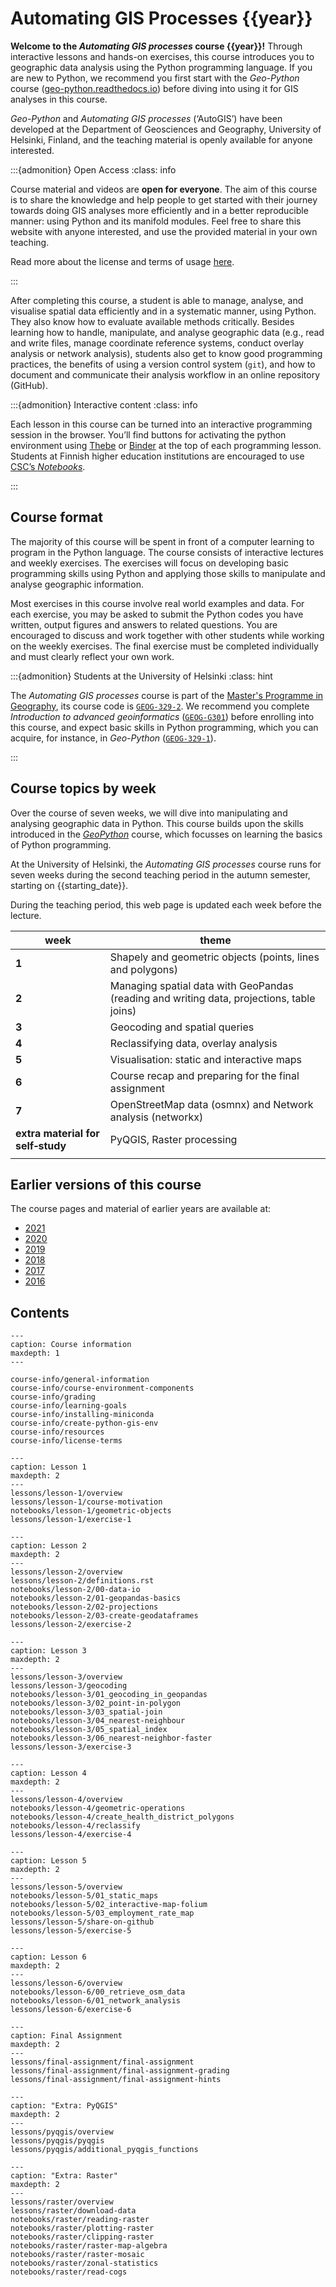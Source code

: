 # Automating GIS Processes {{year}}


**Welcome to the *Automating GIS processes* course {{year}}!** Through interactive
lessons and hands-on exercises, this course introduces you to geographic data
analysis using the Python programming language. If you are new to Python, we
recommend you first start with the *Geo-Python* course
([geo-python.readthedocs.io](https://geo-python.readthedocs.io/)) before diving
into using it for GIS analyses in this course.

*Geo-Python* and *Automating GIS processes* (‘AutoGIS’) have been developed at
the Department of Geosciences and Geography, University of Helsinki, Finland,
and the teaching material is openly available for anyone interested.


:::{admonition} Open Access
:class: info

Course material and videos are **open for everyone**. The aim of this course is
to share the knowledge and help people to get started with their journey
towards doing GIS analyses more efficiently and in a better reproducible
manner: using Python and its manifold modules. Feel free to share this website
with anyone interested, and use the provided material in your own teaching. 

Read more about the license and terms of usage 
<a href="course-info/license-terms.html">here</a>.

:::


After completing this course, a student is able to manage, analyse, and
visualise spatial data efficiently and in a systematic manner, using Python.
They also know how to evaluate available methods critically. Besides learning
how to handle, manipulate, and analyse geographic data (e.g., read and write
files, manage coordinate reference systems, conduct overlay analysis or network
analysis), students also get to know good programming practices, the benefits of
using a version control system (`git`), and how to document and communicate
their analysis workflow in an online repository (GitHub).



:::{admonition} Interactive content
:class: info

Each lesson in this course can be turned into an interactive programming session
in the browser. You’ll find buttons for activating the python environment using
<a href="https://thebe.readthedocs.io/">Thebe</a> or 
<a href="https://mybinder.readthedocs.io/">Binder</a> at the top of each
programming lesson. Students at Finnish higher education institutions are
encouraged to use <a href="https://notebooks.csc.fi/">CSC’s *Notebooks*</a>.

:::


## Course format

The majority of this course will be spent in front of a computer learning to
program in the Python language. The course consists of interactive lectures and
weekly exercises. The exercises will focus on developing basic programming
skills using Python and applying those skills to manipulate and analyse
geographic information.

Most exercises in this course involve real world examples and data. For each
exercise, you may be asked to submit the Python codes you have written, output
figures and answers to related questions. You are encouraged to discuss and
work together with other students while working on the weekly exercises. The
final exercise must be completed individually and must clearly reflect your own
work.


:::{admonition} Students at the University of Helsinki
:class: hint

The *Automating GIS processes* course is part of the <a
href="https://www.helsinki.fi/en/degree-programmes/geography-masters-programme">Master's
Programme in Geography</a>, its course code is
<a href="https://studies.helsinki.fi/courses/?searchText=GEOG-329-2">`GEOG-329-2`</a>. 
We recommend you complete *Introduction to advanced geoinformatics* 
(<a href="https://studies.helsinki.fi/courses/?searchText=GEOG-G301">`GEOG-G301`</a>)
before enrolling into this course, and expect basic skills in Python programming, which you can acquire, for instance, in *Geo-Python*
(<a href="https://studies.helsinki.fi/courses/?searchText=GEOG-329-1">`GEOG-329-1`</a>).

:::


## Course topics by week

Over the course of seven weeks, we will dive into manipulating and analysing
geographic data in Python. This course builds upon the skills introduced in the
*[GeoPython](https://geo-python.readthedocs.io/)* course, which focusses on
learning the basics of Python programming. 

At the University of Helsinki, the *Automating GIS processes* course runs for
seven weeks during the second teaching period in the autumn semester, starting
on {{starting_date}}.

During the teaching period, this web page is updated each week before the lecture.

| week  | theme                                                                                     |
| ----- | ----------------------------------------------------------------------------------------- |
| **1** | Shapely and geometric objects (points, lines and polygons)                                |
| **2** | Managing spatial data with GeoPandas (reading and writing data, projections, table joins) |
| **3** | Geocoding and spatial queries                                                             |
| **4** | Reclassifying data, overlay analysis                                                      |
| **5** | Visualisation: static and interactive maps                                                |
| **6** | Course recap and preparing for the final assignment                                       |
| **7** | OpenStreetMap data (osmnx) and Network analysis (networkx)                                |
| **extra material for self‑study** | PyQGIS, Raster processing                                     |
|       |                                                                                           |


## Earlier versions of this course

The course pages and material of earlier years are available at:

- [2021](https://autogis-site.readthedocs.io/en/2021/)
- [2020](https://autogis-site.readthedocs.io/en/2020_/)
- [2019](https://autogis-site.readthedocs.io/en/2019/)
- [2018](https://autogis-site.readthedocs.io/en/2018_/)
- [2017](https://automating-gis-processes.github.io/2017/)
- [2016](https://automating-gis-processes.github.io/2016/)


## Contents

```{toctree}
---
caption: Course information
maxdepth: 1
---

course-info/general-information
course-info/course-environment-components
course-info/grading
course-info/learning-goals
course-info/installing-miniconda
course-info/create-python-gis-env
course-info/resources
course-info/license-terms
```

```{toctree}
---
caption: Lesson 1
maxdepth: 2
---
lessons/lesson-1/overview
lessons/lesson-1/course-motivation
notebooks/lesson-1/geometric-objects
lessons/lesson-1/exercise-1
```

```{toctree}
---
caption: Lesson 2
maxdepth: 2
---
lessons/lesson-2/overview
lessons/lesson-2/definitions.rst
notebooks/lesson-2/00-data-io
notebooks/lesson-2/01-geopandas-basics
notebooks/lesson-2/02-projections
notebooks/lesson-2/03-create-geodataframes
lessons/lesson-2/exercise-2
```

```{toctree}
---
caption: Lesson 3
maxdepth: 2
---
lessons/lesson-3/overview
lessons/lesson-3/geocoding
notebooks/lesson-3/01_geocoding_in_geopandas
notebooks/lesson-3/02_point-in-polygon
notebooks/lesson-3/03_spatial-join
notebooks/lesson-3/04_nearest-neighbour
notebooks/lesson-3/05_spatial_index
notebooks/lesson-3/06_nearest-neighbor-faster
lessons/lesson-3/exercise-3
```

```{toctree}
---
caption: Lesson 4
maxdepth: 2
---
lessons/lesson-4/overview
notebooks/lesson-4/geometric-operations
notebooks/lesson-4/create_health_district_polygons
notebooks/lesson-4/reclassify
lessons/lesson-4/exercise-4
```

```{toctree}
---
caption: Lesson 5
maxdepth: 2
---
lessons/lesson-5/overview
notebooks/lesson-5/01_static_maps
notebooks/lesson-5/02_interactive-map-folium
notebooks/lesson-5/03_employment_rate_map
lessons/lesson-5/share-on-github
lessons/lesson-5/exercise-5
```

```{toctree}
---
caption: Lesson 6
maxdepth: 2
---
lessons/lesson-6/overview
notebooks/lesson-6/00_retrieve_osm_data
notebooks/lesson-6/01_network_analysis
lessons/lesson-6/exercise-6
```

```{toctree}
---
caption: Final Assignment
maxdepth: 2
---
lessons/final-assignment/final-assignment
lessons/final-assignment/final-assignment-grading
lessons/final-assignment/final-assignment-hints
```

```{toctree}
---
caption: "Extra: PyQGIS"
maxdepth: 2
---
lessons/pyqgis/overview
lessons/pyqgis/pyqgis
lessons/pyqgis/additional_pyqgis_functions
```

```{toctree}
---
caption: "Extra: Raster"
maxdepth: 2
---
lessons/raster/overview
lessons/raster/download-data
notebooks/raster/reading-raster
notebooks/raster/plotting-raster
notebooks/raster/clipping-raster
notebooks/raster/raster-map-algebra
notebooks/raster/raster-mosaic
notebooks/raster/zonal-statistics
notebooks/raster/read-cogs
```
